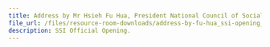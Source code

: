 ```yaml
---
title: Address by Mr Hsieh Fu Hua, President National Council of Social Service at SSI Official Opening
file_url: /files/resource-room-downloads/address-by-fu-hua_ssi-opening_final-(as-at-120417).pdf
description: SSI Official Opening.
---
```

